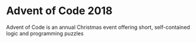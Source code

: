 # Advent of Code 2018
Advent of Code is an annual Christmas event offering short, self-contained logic and programming puzzles
